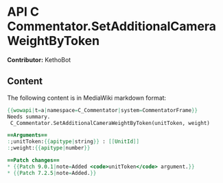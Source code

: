 # API C Commentator.SetAdditionalCameraWeightByToken

**Contributor:** KethoBot

## Content

The following content is in MediaWiki markdown format:

```mediawiki
{{wowapi|t=a|namespace=C_Commentator|system=CommentatorFrame}}
Needs summary.
 C_Commentator.SetAdditionalCameraWeightByToken(unitToken, weight)

==Arguments==
:;unitToken:{{apitype|string}} : [[UnitId]]
:;weight:{{apitype|number}}

==Patch changes==
* {{Patch 9.0.1|note=Added <code>unitToken</code> argument.}}
* {{Patch 7.2.5|note=Added.}}
```